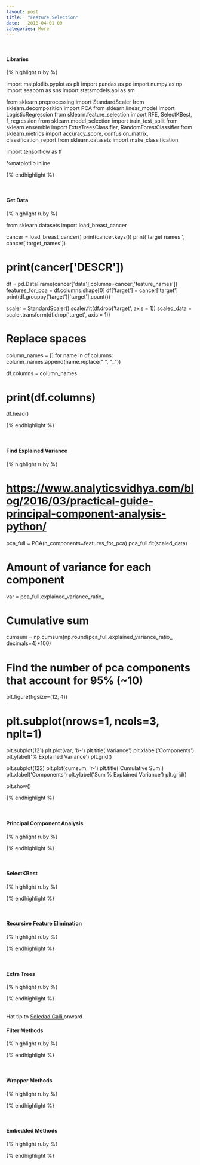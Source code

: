 ```yaml
---
layout: post
title:  "Feature Selection"
date:   2018-04-01 09
categories: More
---
```

<br />
<h4>Libraries</h4>

{% highlight ruby %}

import matplotlib.pyplot as plt
import pandas as pd
import numpy as np
import seaborn as sns
import statsmodels.api as sm

from sklearn.preprocessing import StandardScaler
from sklearn.decomposition import PCA
from sklearn.linear_model import LogisticRegression
from sklearn.feature_selection import RFE, SelectKBest, f_regression
from sklearn.model_selection import train_test_split
from sklearn.ensemble import ExtraTreesClassifier, RandomForestClassifier
from sklearn.metrics import accuracy_score, confusion_matrix, classification_report
from sklearn.datasets import make_classification

import tensorflow as tf

%matplotlib inline

{% endhighlight %}

<br />
<h4>Get Data</h4>

{% highlight ruby %}

from sklearn.datasets import load_breast_cancer

cancer = load_breast_cancer()
print(cancer.keys())
print('target names ', cancer['target_names'])
# print(cancer['DESCR'])
df = pd.DataFrame(cancer['data'],columns=cancer['feature_names'])
features_for_pca = df.columns.shape[0]
df['target'] = cancer['target']
print(df.groupby('target')['target'].count())

scaler = StandardScaler()
scaler.fit(df.drop('target', axis = 1))
scaled_data = scaler.transform(df.drop('target', axis = 1))

# Replace spaces
column_names  = []
for name in df.columns:
    column_names.append(name.replace(" ", "_"))

df.columns = column_names
# print(df.columns)

df.head()

{% endhighlight %}

<br />
<h4>Find Explained Variance</h4>

{% highlight ruby %}

# https://www.analyticsvidhya.com/blog/2016/03/practical-guide-principal-component-analysis-python/

pca_full = PCA(n_components=features_for_pca)
pca_full.fit(scaled_data)

# Amount of variance for each component
var = pca_full.explained_variance_ratio_

# Cumulative sum
cumsum = np.cumsum(np.round(pca_full.explained_variance_ratio_, decimals=4)*100)

# Find the number of pca components that account for 95% (~10)
plt.figure(figsize=(12, 4))

# plt.subplot(nrows=1, ncols=3, nplt=1)
plt.subplot(121)
plt.plot(var, 'b-')
plt.title('Variance')
plt.xlabel('Components')
plt.ylabel('% Explained Variance')
plt.grid()

plt.subplot(122)
plt.plot(cumsum, 'r-')
plt.title('Cumulative Sum')
plt.xlabel('Components')
plt.ylabel('Sum % Explained Variance')
plt.grid()

plt.show()

{% endhighlight %}

<br />
<h4>Principal Component Analysis</h4>

{% highlight ruby %}

{% endhighlight %}

<br />
<h4>SelectKBest</h4>

{% highlight ruby %}

{% endhighlight %}

<br />
<h4>Recursive Feature Elimination</h4>

{% highlight ruby %}

{% endhighlight %}

<br />
<h4>Extra Trees</h4>

{% highlight ruby %}

{% endhighlight %}

<br />
Hat tip to
<a href="https://www.udemy.com/user/soledad-galli/">
Soledad Galli
</a> onward

<br />
<h4>Filter Methods</h4>

{% highlight ruby %}

{% endhighlight %}

<br />
<h4>Wrapper Methods</h4>

{% highlight ruby %}

{% endhighlight %}

<br />
<h4>Embedded Methods</h4>

{% highlight ruby %}

{% endhighlight %}
